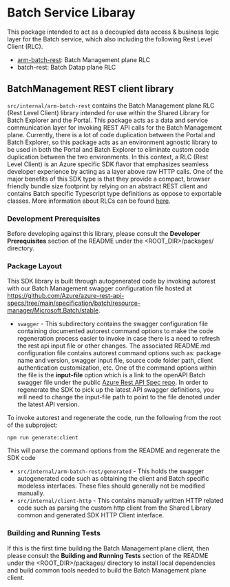 # Batch Service Libaray

This package intended to act as a decoupled data access & business logic layer for the Batch service, which also including the following Rest Level Client (RLC).

- [arm-batch-rest](#arm-batch-rest): Batch Management plane RLC
- batch-rest: Batch Datap plane RLC

<a name="arm-batch-rest"></a>
## BatchManagement REST client library

`src/internal/arm-batch-rest` contains the Batch Management plane RLC (Rest Level Client) library intended for use within the Shared Library for Batch Explorer and the Portal. This package acts as a data and service communication layer for invoking REST API calls for the Batch Management plane. Currently, there is a lot of code duplication between the Portal and Batch Explorer, so this package acts as an environment agnostic library to be used in both the Portal and Batch Explorer to eliminate custom code duplication between the two environments. In this context, a RLC (Rest Level Client) is an Azure specific SDK flavor that emphasizes seamless developer experience by acting as a layer above raw HTTP calls. One of the major benefits of this SDK type is that they provide a compact, browser friendly bundle size footprint by relying on an abstract REST client and contains Batch specific Typescript type definitions as oppose to exportable classes. More information about RLCs can be found [here](https://devblogs.microsoft.com/azure-sdk/azure-rest-libraries-for-javascript/).

### Development Prerequisites

Before developing against this library, please consult the __Developer Prerequisites__ section of the README under the <ROOT_DIR>/packages/ directory.

### Package Layout

This SDK library is built through autogenerated code by invoking autorest with our Batch Management swagger configuration file hosted at <https://github.com/Azure/azure-rest-api-specs/tree/main/specification/batch/resource-manager/Microsoft.Batch/stable>.

- `swagger` - This subdirectory contains the swagger configuration file containing documented autorest command options to make the code regeneration process easier to invoke in case there is a need to refresh the rest api input file or other changes. The associated README.md configuration file contains autorest command options such as: package name and version, swagger input file, source code folder path, client authentication customization, etc. One of the command options within the file is the __input-file__ option which is a link to the openAPI Batch swagger file under the public [Azure Rest API Spec repo](https://github.com/Azure/azure-rest-api-specs). In order to regenerate the SDK to pick up the latest API swagger definitions, you will need to change the input-file path to point to the file denoted under the latest API version.

To invoke autorest and regenerate the code, run the following from the root of the subproject:

```shell
npm run generate:client
```

This will parse the command options from the README and regenerate the SDK code

- `src/internal/arm-batch-rest/generated` - This holds the swagger autogenerated code such as obtaining the client and Batch specific modeless interfaces. These files should generally not be modified manually.
- `src/internal/client-http` - This contains manually written HTTP related code such as parsing the custom http client from the Shared Library common and generated SDK HTTP Client interface.

### Building and Running Tests

If this is the first time building the Batch Management plane client, then please consult the __Building and Running Tests__ section of the README under the <ROOT_DIR>/packages/ directory to install local dependencies and build common tools needed to build the Batch Management plane client.

